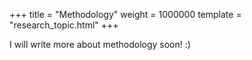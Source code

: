 +++
title = "Methodology"
weight = 1000000
template = "research_topic.html"
+++

I will write more about methodology soon! :)
